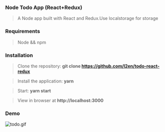 ### Node Todo App (React+Redux)
>A Node app built with React and Redux.Use localstorage for storage

### Requirements 
>Node && npm

### Installation 
>Clone the repository: **git clone https://github.com/l2en/todo-react-redux**

>Install the application: **yarn**

>Start: **yarn start**

>View in browser at **http://localhost:3000**

### Demo
![todo.gif](https://upload-images.jianshu.io/upload_images/9899783-95b9a119d8ff7719.gif?imageMogr2/auto-orient/strip)
